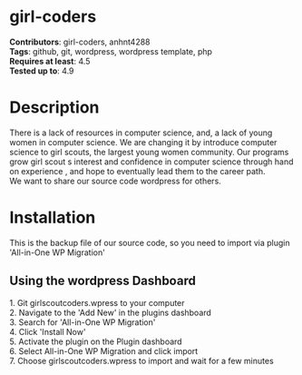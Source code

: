 # girl-coders
<b>Contributors</b>: girl-coders, anhnt4288<br>
<b>Tags</b>: github, git, wordpress, wordpress template, php<br>
<b>Requires at least</b>: 4.5<br>
<b>Tested up to</b>: 4.9<br>
# Description
There is a lack of resources in computer science, and, a lack of young women in computer science. We are changing
it by introduce computer science to girl scouts, the largest young women community. Our programs grow girl
scout s interest and confidence in computer science through hand on experience , and hope to eventually lead
them to the career path. <br>
We want to share our source code wordpress for others.
# Installation
This is the backup file of our source code, so you need to import via plugin 'All-in-One WP Migration'
<h2>Using the wordpress Dashboard</h2>
  1. Git girlscoutcoders.wpress to your computer<br>
  2. Navigate to the 'Add New' in the plugins dashboard<br>
  3. Search for 'All-in-One WP Migration'<br>
  4. Click 'Install Now'<br>
  5. Activate the plugin on the Plugin dashboard<br>
  6. Select All-in-One WP Migration and click import<br>
  7. Choose girlscoutcoders.wpress to import and wait for a few minutes <br>

